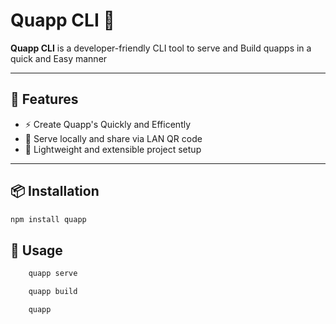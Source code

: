 # Quapp CLI 🧪

**Quapp CLI** is a developer-friendly CLI tool to serve and Build quapps in a quick and Easy manner

---

## 🚀 Features

- ⚡ Create Quapp's Quickly and Efficently
- 📱 Serve locally and share via LAN QR code  
- 📁 Lightweight and extensible project setup  

---

## 📦 Installation

```bash
npm install quapp

```
## 🔧 Usage

```bash
    quapp serve

    quapp build

    quapp
```